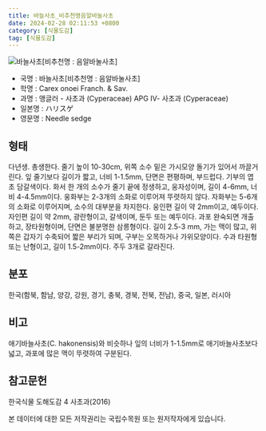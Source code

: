 ```yaml
---
title: 바늘사초_비추천명음알바눌사초
date: 2024-02-28 02:11:53 +0800
category: [식물도감]
tag: [식물도감]
---
```




![바늘사초[비추천명 : 음알바눌사초]](/fileUpload/plants/basic/illustration/33468_illustration_th2.jpg)
- 국명 : 바늘사초[비추천명 : 음알바눌사초]
- 학명 : Carex onoei Franch. & Sav.
- 과명 : 앵글러 - 사초과 (Cyperaceae) APG Ⅳ- 사초과 (Cyperaceae)
- 일본명 : ハリスゲ
- 영문명 : Needle sedge


## 형태
다년생. 총생한다. 줄기 높이 10-30cm, 위쪽 소수 밑은 가시모양 돌기가 있어서 까끌거린다. 잎 줄기보다 길이가 짧고, 너비 1-1.5mm, 단면은 편평하며, 부드럽다. 기부의 엽초 담갈색이다. 화서 한 개의 소수가 줄기 끝에 정생하고, 웅자성이며, 길이 4-6mm, 너비 4-4.5mm이다. 웅화부는 2-3개의 소화로 이루어져 뚜렷하지 않다. 자화부는 5-6개의 소화로 이루어지며, 소수의 대부분을 차지한다. 웅인편 길이 약 2mm이고, 예두이다. 자인편 길이 약 2mm, 광란형이고, 갈색이며, 둔두 또는 예두이다. 과포 완숙되면 개출하고, 장타원형이며, 단면은 불분명한 삼릉형이다. 길이 2.5-3 mm, 가는 맥이 많고, 위쪽은 갑자기 수축되어 짧은 부리가 되며, 구부는 오목하거나 가위모양이다. 수과 타원형 또는 난형이고, 길이 1.5-2mm이다. 주두 3개로 갈라진다. 
## 분포
한국(함북, 함남, 양강, 강원, 경기, 충북, 경북, 전북, 전남), 중국, 일본, 러시아
## 비고
애기바늘사초(C. hakonensis)와 비슷하나 잎의 너비가 1-1.5mm로 애기바늘사초보다 넓고, 과포에 많은 맥이 뚜렷하여 구분된다.
## 참고문헌
한국식물 도해도감 4 사초과(2016)






본 데이터에 대한 모든 저작권리는 국립수목원 또는 원저작자에게 있습니다.

